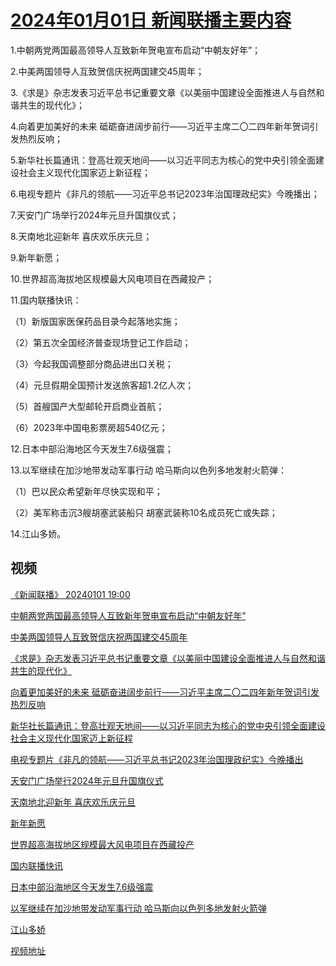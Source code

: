 # [2024年01月01日 新闻联播主要内容](https://tv.cctv.com/lm/xwlb/day/20240101.shtml)

1.中朝两党两国最高领导人互致新年贺电宣布启动“中朝友好年”；

2.中美两国领导人互致贺信庆祝两国建交45周年；

3.《求是》杂志发表习近平总书记重要文章《以美丽中国建设全面推进人与自然和谐共生的现代化》；

4.向着更加美好的未来 砥砺奋进阔步前行——习近平主席二〇二四年新年贺词引发热烈反响；

5.新华社长篇通讯：登高壮观天地间——以习近平同志为核心的党中央引领全面建设社会主义现代化国家迈上新征程；

6.电视专题片《非凡的领航——习近平总书记2023年治国理政纪实》今晚播出；

7.天安门广场举行2024年元旦升国旗仪式；

8.天南地北迎新年 喜庆欢乐庆元旦；

9.新年新愿；

10.世界超高海拔地区规模最大风电项目在西藏投产；

11.国内联播快讯：

（1）新版国家医保药品目录今起落地实施；

（2）第五次全国经济普查现场登记工作启动；

（3）今起我国调整部分商品进出口关税；

（4）元旦假期全国预计发送旅客超1.2亿人次；

（5）首艘国产大型邮轮开启商业首航；

（6）2023年中国电影票房超540亿元；

12.日本中部沿海地区今天发生7.6级强震；

13.以军继续在加沙地带发动军事行动 哈马斯向以色列多地发射火箭弹：

（1）巴以民众希望新年尽快实现和平；

（2）美军称击沉3艘胡塞武装船只 胡塞武装称10名成员死亡或失踪；

14.江山多娇。

## 视频

[《新闻联播》 20240101 19:00](https://tv.cctv.com/2024/01/01/VIDESUJALZ4apqbnKHYynVTJ240101.shtml)

[中朝两党两国最高领导人互致新年贺电宣布启动“中朝友好年”](https://tv.cctv.com/2024/01/01/VIDEvzxR1OlCPPBdVswBE0mH240101.shtml)

[中美两国领导人互致贺信庆祝两国建交45周年](https://tv.cctv.com/2024/01/01/VIDEwArZJ8zEDeG1NfHhnlXk240101.shtml)

[《求是》杂志发表习近平总书记重要文章《以美丽中国建设全面推进人与自然和谐共生的现代化》](https://tv.cctv.com/2024/01/01/VIDEOouB2enNKWCqQtQCrA3j240101.shtml)

[向着更加美好的未来 砥砺奋进阔步前行——习近平主席二〇二四年新年贺词引发热烈反响](https://tv.cctv.com/2024/01/01/VIDEv8iYDhMvU7t2wYLmTdqz240101.shtml)

[新华社长篇通讯：登高壮观天地间——以习近平同志为核心的党中央引领全面建设社会主义现代化国家迈上新征程](https://tv.cctv.com/2024/01/01/VIDEW7mD4kAZL9YEeCKFaLT5240101.shtml)

[电视专题片《非凡的领航——习近平总书记2023年治国理政纪实》今晚播出](https://tv.cctv.com/2024/01/01/VIDEUoWWhojeP0gZnxEr2wnA240101.shtml)

[天安门广场举行2024年元旦升国旗仪式](https://tv.cctv.com/2024/01/01/VIDEBKK77Wj8tEEjXRK0uUzJ240101.shtml)

[天南地北迎新年 喜庆欢乐庆元旦](https://tv.cctv.com/2024/01/01/VIDEI3jZW39xe1Ld2uG7qp5C240101.shtml)

[新年新愿](https://tv.cctv.com/2024/01/01/VIDEGU99QD1iCcSZOOBhQGHT240101.shtml)

[世界超高海拔地区规模最大风电项目在西藏投产](https://tv.cctv.com/2024/01/01/VIDE6ipqobMyPVBhZTrQNrl2240101.shtml)

[国内联播快讯](https://tv.cctv.com/2024/01/01/VIDE0kAYgBUu76o45U1zqa0E240101.shtml)

[日本中部沿海地区今天发生7.6级强震](https://tv.cctv.com/2024/01/01/VIDEjcjWgWAsCIneIwDavtlO240101.shtml)

[以军继续在加沙地带发动军事行动 哈马斯向以色列多地发射火箭弹](https://tv.cctv.com/2024/01/01/VIDEdHGRfJJfMfP24a6E7UIT240101.shtml)

[江山多娇](https://tv.cctv.com/2024/01/01/VIDEx5C16M3PmPVrIuBFTFBf240101.shtml)

[视频地址](https://tv.cctv.com/lm/xwlb/day/20240101.shtml) 

